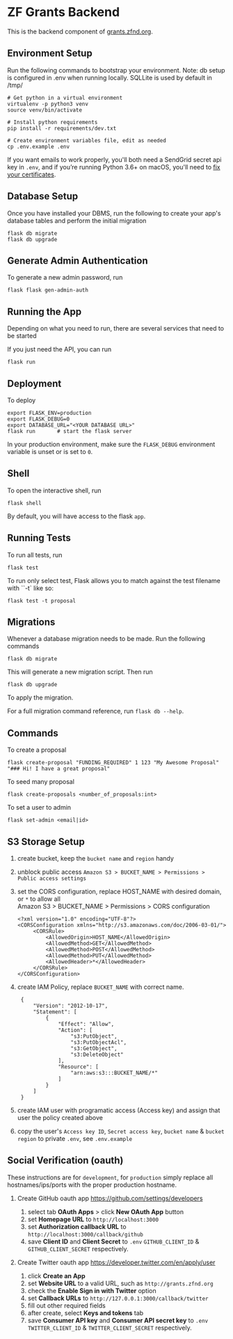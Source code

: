 # ZF Grants Backend

This is the backend component of [grants.zfnd.org](http://grants.zfnd.org).

## Environment Setup

Run the following commands to bootstrap your environment.
Note: db setup is configured in .env when running locally. SQLLite is used by default in /tmp/

    # Get python in a virtual environment
    virtualenv -p python3 venv
    source venv/bin/activate

    # Install python requirements
    pip install -r requirements/dev.txt

    # Create environment variables file, edit as needed
    cp .env.example .env

If you want emails to work properly, you'll both need a SendGrid secret api key in `.env`,
and if you’re running Python 3.6+ on macOS, you'll need to
[fix your certificates](https://stackoverflow.com/a/42334357).

## Database Setup

Once you have installed your DBMS, run the following to create your app's
database tables and perform the initial migration

    flask db migrate
    flask db upgrade

## Generate Admin Authentication

To generate a new admin password, run

    flask flask gen-admin-auth

## Running the App

Depending on what you need to run, there are several services that need to be started

If you just need the API, you can run

    flask run

## Deployment

To deploy

    export FLASK_ENV=production
    export FLASK_DEBUG=0
    export DATABASE_URL="<YOUR DATABASE URL>"
    flask run       # start the flask server

In your production environment, make sure the `FLASK_DEBUG` environment
variable is unset or is set to `0`.

## Shell

To open the interactive shell, run

    flask shell

By default, you will have access to the flask `app`.

## Running Tests

To run all tests, run

    flask test

To run only select test, Flask allows you to match against the test filename with ``-t` like so:

    flask test -t proposal

## Migrations

Whenever a database migration needs to be made. Run the following commands

    flask db migrate

This will generate a new migration script. Then run

    flask db upgrade

To apply the migration.

For a full migration command reference, run `flask db --help`.

## Commands

To create a proposal

    flask create-proposal "FUNDING_REQUIRED" 1 123 "My Awesome Proposal" "### Hi! I have a great proposal"

To seed many proposal

    flask create-proposals <number_of_proposals:int>

To set a user to admin

    flask set-admin <email|id>


## S3 Storage Setup

1. create bucket, keep the `bucket name` and `region` handy
1. unblock public access `Amazon S3 > BUCKET_NAME > Permissions > Public access settings`
1. set the CORS configuration, replace HOST_NAME with desired domain, or `*` to allow all  
   Amazon S3 > BUCKET_NAME > Permissions > CORS configuration

   ```
   <?xml version="1.0" encoding="UTF-8"?>
   <CORSConfiguration xmlns="http://s3.amazonaws.com/doc/2006-03-01/">
        <CORSRule>
            <AllowedOrigin>HOST_NAME</AllowedOrigin>
            <AllowedMethod>GET</AllowedMethod>
            <AllowedMethod>POST</AllowedMethod>
            <AllowedMethod>PUT</AllowedMethod>
            <AllowedHeader>*</AllowedHeader>
        </CORSRule>
   </CORSConfiguration>
   ```

1. create IAM Policy, replace `BUCKET_NAME` with correct name.

   ```
    {
        "Version": "2012-10-17",
        "Statement": [
            {
                "Effect": "Allow",
                "Action": [
                    "s3:PutObject",
                    "s3:PutObjectAcl",
                    "s3:GetObject",
                    "s3:DeleteObject"
                ],
                "Resource": [
                    "arn:aws:s3:::BUCKET_NAME/*"
                ]
            }
        ]
    }
   ```

1. create IAM user with programatic access (Access key) and assign that user the policy created above
1. copy the user's `Access key ID`, `Secret access key`, `bucket name` & `bucket region` to private `.env`, see `.env.example`

## Social Verification (oauth)

These instructions are for `development`, for `production` simply replace all hostnames/ips/ports with the proper production hostname.

1. Create GitHub oauth app https://github.com/settings/developers

   1. select tab **OAuth Apps** > click **New OAuth App** button
   1. set **Homepage URL** to `http://localhost:3000`
   1. set **Authorization callback URL** to `http://localhost:3000/callback/github`
   1. save **Client ID** and **Client Secret** to `.env` `GITHUB_CLIENT_ID` & `GITHUB_CLIENT_SECRET` respectively.

1. Create Twitter oauth app https://developer.twitter.com/en/apply/user

   1. click **Create an App**
   1. set **Website URL** to a valid URL, such as `http://grants.zfnd.org`
   1. check the **Enable Sign in with Twitter** option
   1. set **Callback URLs** to `http://127.0.0.1:3000/callback/twitter`
   1. fill out other required fields
   1. after create, select **Keys and tokens** tab
   1. save **Consumer API key** and **Consumer API secret key** to `.env` `TWITTER_CLIENT_ID` & `TWITTER_CLIENT_SECRET` respectively.
